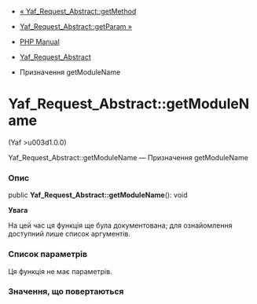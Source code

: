 - [«
Yaf_Request_Abstract::getMethod](yaf-request-abstract.getmethod.md)
- [Yaf_Request_Abstract::getParam
»](yaf-request-abstract.getparam.md)

- [PHP Manual](index.md)
- [Yaf_Request_Abstract](class.yaf-request-abstract.md)
- Призначення getModuleName

# Yaf_Request_Abstract::getModuleName

(Yaf \>u003d1.0.0)

Yaf_Request_Abstract::getModuleName — Призначення getModuleName

### Опис

public **Yaf_Request_Abstract::getModuleName**(): void

**Увага**

На цей час ця функція ще була документована; для
ознайомлення доступний лише список аргументів.

### Список параметрів

Ця функція не має параметрів.

### Значення, що повертаються
